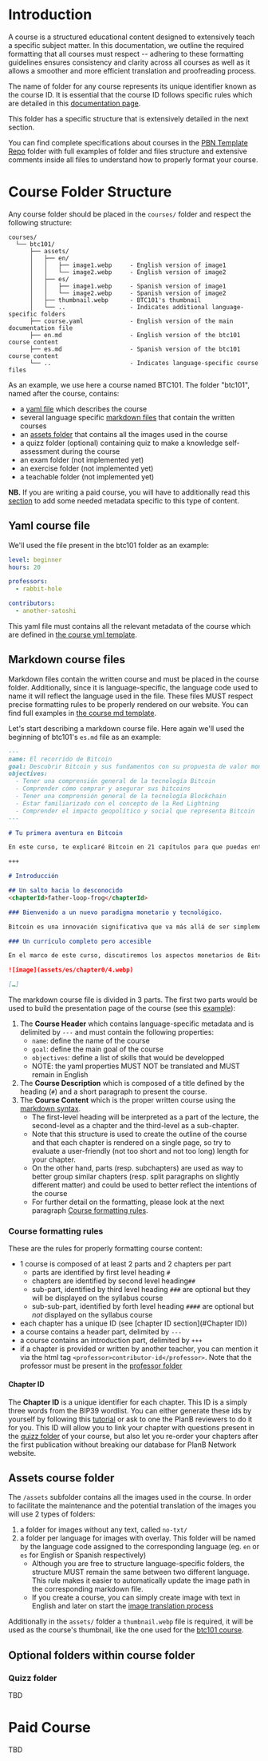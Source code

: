 # Introduction 

A course is a structured educational content designed to extensively teach a specific subject matter. In this documentation, we outline the required formatting that all courses must respect -- adhering to these formatting guidelines ensures consistency and clarity across all courses as well as it allows a smoother and more efficient translation and proofreading process.

The name of folder for any course represents its unique identifier known as the course ID. It is essential that the course ID follows specific rules which are detailed in this [documentation page](./course-id-rules.md). 

This folder has a specific structure that is extensively detailed in the next section.

You can find complete specifications about courses in the [PBN Template Repo](/PBN-template-repo/courses/) folder with full examples of folder and files structure and extensive comments inside all files to understand how to properly format your course.

# Course Folder Structure

Any course folder should be placed in the `courses/` folder and respect the following structure:

```
courses/
  └── btc101/
	  ├── assets/
	  │   ├── en/
	  │   │   ├── image1.webp     - English version of image1
	  │   │   └── image2.webp     - English version of image2
	  │   ├── es/
	  │   │   ├── image1.webp     - Spanish version of image1
	  │   │   └── image2.webp     - Spanish version of image2
	  │   ├── thumbnail.webp      - BTC101's thumbnail
	  │   └── ..                  - Indicates additional language-specific folders
	  ├── course.yaml             - English version of the main documentation file
	  ├── en.md                   - English version of the btc101 course content
	  ├── es.md                   - Spanish version of the btc101 course content
	  └── ..                      - Indicates language-specific course files
```

As an example, we use here a course named BTC101. The folder "btc101", named after the course, contains: 
- a [yaml file](#yaml-course-file) which describes the course
- several language specific [markdown files](#markdown-course-files) that contain the written courses
- an [assets folder](#assets-course-folder) that contains all the images used in the course
- a quizz folder (optional) containing quiz to make a knowledge self-assessment during the course
- an exam folder (not implemented yet)
- an exercise folder (not implemented yet)
- a teachable folder (not implemented yet)

**NB.** If you are writing a paid course, you will have to additionally read this [section](#Paid-course) to add some needed metadata specific to this type of content. 

## Yaml course file

We'll used the file present in the btc101 folder as an example: 

```yaml
level: beginner
hours: 20

professors:
  - rabbit-hole

contributors:
  - another-satoshi
```

This yaml file must contains all the relevant metadata of the course which are defined in [the course yml template](/docs/PBN-template-repo/courses/topic101/course.yml).


## Markdown course files

Markdown files contain the written course and must be placed in the course folder. Additionally, since it is language-specific, the language code used to name it will reflect the language used in the file. These files MUST respect precise formatting rules to be properly rendered on our website. You can find full examples in [the course md template](/docs/PBN-template-repo/courses/topic101/en.md).

Let's start describing a markdown course file. 
Here again we'll used the beginning of btc101's `es.md` file as an example: 

```md
---
name: El recorrido de Bitcoin
goal: Descubrir Bitcoin y sus fundamentos con su propuesta de valor monetario, los mineros, las transacciones y las carteras.
objectives:
  - Tener una comprensión general de la tecnología Bitcoin
  - Comprender cómo comprar y asegurar sus bitcoins
  - Tener una comprensión general de la tecnología Blockchain
  - Estar familiarizado con el concepto de la Red Lightning
  - Comprender el impacto geopolítico y social que representa Bitcoin
---

# Tu primera aventura en Bitcoin

En este curso, te explicaré Bitcoin en 21 capítulos para que puedas entender esta tecnología de manera simple y efectiva. El curso es accesible para todos y explora la industria en su conjunto: mineros, carteras, plataformas de compra/venta, etc. […]

+++

# Introducción

## Un salto hacia lo desconocido
<chapterId>father-loop-frog</chapterId>

### Bienvenido a un nuevo paradigma monetario y tecnológico.

Bitcoin es una innovación significativa que va más allá de ser simplemente una "moneda de internet". Es una revolución tanto tecnológica como monetaria, capaz de cuestionar nuestra relación con el dinero y la sociedad. Bitcoin es una moneda "neutral" y "descentralizada", lo que significa que no está bajo el control de ninguna entidad o institución. Es una innovación significativa que va más allá de ser simplemente una divisa. Para comprender bien este famoso bitcoin, es importante entender que bitcoin (llamado BTC) es tanto un protocolo informático (Bitcoin) como una unidad monetaria (bitcoin). […]

### Un currículo completo pero accesible

En el marco de este curso, discutiremos los aspectos monetarios de Bitcoin, incluyendo cómo comprar y vender bitcoins, cómo mantenerlos seguros en carteras digitales y cómo utilizarlos para realizar transacciones. También examinaremos el papel de los mineros, que son esenciales para la creación de nuevos bitcoins y la seguridad de la red Bitcoin. Además, nos centraremos en el futuro de Bitcoin y cómo la tecnología de la Red Lightning puede mejorar las transacciones de Bitcoin.

![image](assets/es/chapter0/4.webp) 

[…]

```

The markdown course file is divided in 3 parts. The first two parts would be used to build the presentation page of the course (see this [example](https://planb.network/es/courses/btc101)):
1. The **Course Header** which contains language-specific metadata and is delimited by `---` and must contain the following properties:
	- `name`: define the name of the course 
	- `goal`: define the main goal of the course
	- `objectives`:  define a list of skills that would be developped 
	- NOTE: the yaml properties MUST NOT be translated and MUST remain in English
2. The **Course Description** which is composed of a title defined by the heading (`#`) and a short paragraph to present the course. 
3. The **Course Content** which is the proper written course using the [markdown syntax](https://docs.github.com/en/get-started/writing-on-github/getting-started-with-writing-and-formatting-on-github/basic-writing-and-formatting-syntax). 
	- The first-level heading will be interpreted as a part of the lecture, the second-level as a chapter and the third-level as a sub-chapter.
	- Note that this structure is used to create the outline of the course and that each chapter is rendered on a single page, so try to evaluate a user-friendly (not too short and not too long) length for your chapter. 
	- On the other hand, parts (resp. subchapters) are used as way to better group similar chapters (resp. split paragraphs on slightly different matter) and could be used to better reflect the intentions of the course 
	- For further detail on the formatting, please look at the next paragraph [Course formatting rules](#course-formatting-rules).

### Course formatting rules

These are the rules for properly formatting course content:
- 1 course is composed of at least 2 parts and 2 chapters per part
	- parts are identified by first level heading `#`
	- chapters are identified by second level heading`##`
	- sub-part, identified by third level heading `###` are optional but they will be displayed on the syllabus course
	- sub-sub-part, identified by forth level heading `####` are optional but *not* displayed on the syllabus course
- each chapter has a unique ID (see [chapter ID section](#Chapter ID))
- a course contains a header part, delimited by `---`
- a course contains an introduction part, delimited by `+++`
- if a chapter is provided or written by another teacher, you can mention it via the html tag `<professor>contributor-id</professor>`. Note that the professor must be present in the [professor folder](../professors/)

#### Chapter ID

The **Chapter ID** is a unique identifier for each chapter. This ID is a simply three words from the BIP39 wordlist. You can either generate these ids by yourself by following this [tutorial](./how-to-generate-a-bip39-id.md) or ask to one the PlanB reviewers to do it for you. This ID will allow you to link your chapter with questions present in the [quizz folder](#quizz-folder) of your course, but also let you re-order your chapters after the first publication without breaking our database for PlanB Network website.

## Assets course folder

The `/assets` subfolder contains all the images used in the course. In order to facilitate the maintenance and the potential translation of the images you will use 2 types of folders: 
1. a folder for images without any text, called `no-txt/` 
2. a folder per language for images with overlay. This folder will be named by the language code assigned to the corresponding language (eg. `en` or `es` for English or Spanish respectively)
	- Although you are free to structure language-specific folders, the structure MUST remain the same between two different language. This rule makes it easier to automatically update the image path in the corresponding markdown file. 
	- If you create a course, you can simply create image with text in English and later on start the [image translation process](how-to-translate-image.md)

Additionally in the `assets/` folder a `thumbnail.webp` file is required, it will be used as the course's thumbnail, like the one used for the [btc101 course](https://planb.network/en/courses/btc101).  


## Optional folders within course folder

### Quizz folder
TBD


# Paid Course
TBD